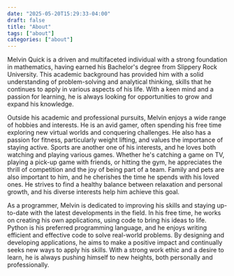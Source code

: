 ```yaml
---
date: "2025-05-20T15:29:33-04:00"
draft: false
title: "About"
tags: ["about"]
categories: ["about"]
---
```


Melvin Quick is a driven and multifaceted individual with a strong foundation in mathematics, having earned his Bachelor's degree from Slippery Rock University. This academic background has provided him with a solid understanding of problem-solving and analytical thinking, skills that he continues to apply in various aspects of his life. With a keen mind and a passion for learning, he is always looking for opportunities to grow and expand his knowledge.

Outside his academic and professional pursuits, Melvin enjoys a wide range of hobbies and interests. He is an avid gamer, often spending his free time exploring new virtual worlds and conquering challenges. He also has a passion for fitness, particularly weight lifting, and values the importance of staying active. Sports are another one of his interests, and he loves both watching and playing various games. Whether he's catching a game on TV, playing a pick-up game with friends, or hitting the gym, he appreciates the thrill of competition and the joy of being part of a team. Family and pets are also important to him, and he cherishes the time he spends with his loved ones. He strives to find a healthy balance between relaxation and personal growth, and his diverse interests help him achieve this goal.

As a programmer, Melvin is dedicated to improving his skills and staying up-to-date with the latest developments in the field. In his free time, he works on creating his own applications, using code to bring his ideas to life. Python is his preferred programming language, and he enjoys writing efficient and effective code to solve real-world problems. By designing and developing applications, he aims to make a positive impact and continually seeks new ways to apply his skills. With a strong work ethic and a desire to learn, he is always pushing himself to new heights, both personally and professionally.
